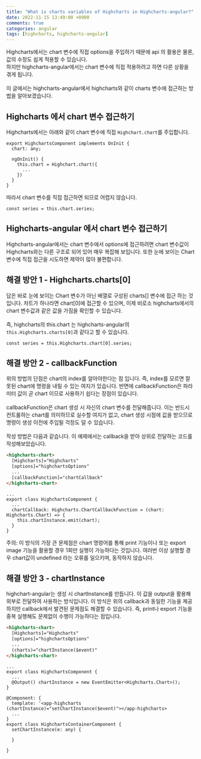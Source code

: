 ```yaml
---
title: "What is charts variables of Highcharts in Highcharts-angular?"
date: 2022-11-15 13:49:00 +0900
comments: true
categories: angular
tags: [highcharts, highcharts-angular]
---
```


Highcharts에서는 chart 변수에 직접 options을 주입하기 때문에 api 의 활용은 물론, 값의 수정도 쉽게 적용할 수 있습니다.<br/>
하지만 highcharts-angular에서는 chart 변수에 직접 적용하려고 하면 다른 상황을 겪게 됩니다.<br/>
<br/>
이 글에서는 highcharts-angular에서 highcharts와 같이 charts 변수에 접근하는 방법을 알아보겠습니다.<br/>

## Highcharts 에서 chart 변수 접근하기

Highcharts에서는 아래와 같이 chart 변수에 직접 `Highchart.chart`를 주입합니다. <br/>

```tsx
export HighchartsComponent implements OnInit {
  chart: any;

  ngOnInit() {
    this.chart = Highchart.chart({
      ...
    })
  }
}
```

따라서 chart 변수를 직접 접근하면 되므로 어렵지 않습니다.<br/>

```tsx
const series = this.chart.series;
```


## Highcharts-angular 에서 chart 변수 접근하기

Highcharts-angular에서는 chart 변수에서 options에 접근하려면 chart 변수값이 Highcharts와는 다른 구조로 되어 있어 매우 복잡해 보입니다. 또한 눈에 보이는 Chart 변수에 직접 접근을 시도하면 제약이 많아 불편합니다.<br/>

## 해결 방안 1 - Highcharts.charts[0]

답은 바로 눈에 보이는 Chart 변수가 아닌 배열로 구성된 charts[] 변수에 접근 하는 것입니다. 차트가 하나라면 chart[0]에 접근할 수 있으며, 이제 비로소 highcharts에서의 chart 변수값과 같은 값을 가짐을 확인할 수 있습니다.<br/>
<br/>
즉, highcharts의 this.chart 는 highcharts-angular의 `this.Highcharts.charts[0]`과 같다고 할 수 있습니다.<br/>

```tsx
const series = this.Highcharts.chart[0].series;
```


## 해결 방안 2 - callbackFunction

위의 방법의 단점은 chart의 index를 알아야한다는 점 입니다. 즉, index를 모르면 잘못된 chart에 명령을 내릴 수 있는 여지가 있습니다. 반면에 callbackFunction은 파라미터 값이 곧 chart 이므로 사용하기 쉽다는 장점이 있습니다.<br/>
<br/>
callbackFunction은 chart 생성 시 자신의 chart 변수를 전달해줍니다. 이는 반드시 컨트롤하는 chart를 의미하므로 실수할 여지가 없고, chart 생성 시점에 값을 받으므로 명령이 생성 이전에 주입될 걱정도 덜 수 있습니다.<br/>
<br/>
작성 방법은 다음과 같습니다. 이 예제에서는 callback을 받아 상위로 전달하는 코드를 작성해보았습니다.<br/>

```html
<highcharts-chart>
  [Highcharts]="Highcharts"
  [options]="highchartsOptions"
  ...
  [callbackFunction]="chartCallback"
</highcharts-chart>
```

```tsx
...
export class HighchartsComponent {
  ...
  chartCallback: Highcharts.ChartCallbackFunction = (chart: Highcharts.Chart) => {
    this.chartInstance.emit(chart);
  }
}
```

주의:
이 방식의 가장 큰 문제점은 chart 명령어를 통해 print 기능이나 또는 export image 기능을 활용할 경우 1회만 실행이 가능하다는 것입니다. 여러번 이상 실행할 경우 chart값이 undefined 라는 오류를 일으키며, 동작하지 않습니다.


## 해결 방안 3 - chartInstance

highchart-angular는 생성 시 chartInstance를 만듭니다. 이 값을 output을 활용해 외부로 전달하여 사용하는 방식입니다.
이 방식은 위의 callback과 동일한 기능을 제공하지만 callback에서 발견된 문제점도 해결할 수 있습니다.
즉, print나 export 기능을 중복 실행해도 문제없이 수행이 가능하다는 점입니다.

```html
<highcharts-chart>
  [Highcharts]="Highcharts"
  [options]="highchartsOptions"
  ...
  (charts)="chartInstance($event)"
</highcharts-chart>
```

```tsx
...
export class HighchartsComponent {
  ...
  @Output() chartInstance = new EventEmitter<Highcharts.Chart>();
}
```

```tsx
@Component: {
  template: '<app-highcharts (chartInstance)="setChartInstance($event)"></app-highcharts>
  ...
}
export class HighchartsContainerComponent {
  setChartInstance(e: any) {

  }

}
```

